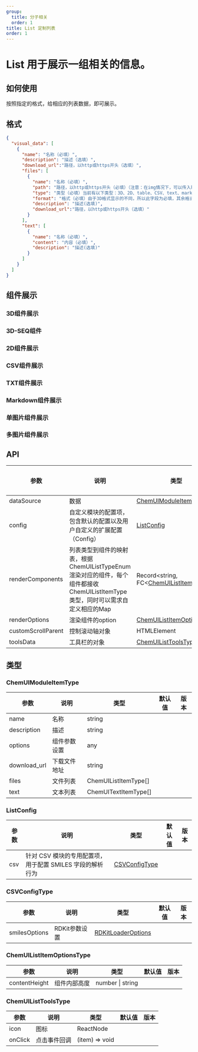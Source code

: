 ```yaml
---
group:
  title: 分子相关
  order: 1
title: List 定制列表
order: 1
---
```

# List 用于展示一组相关的信息。

## 如何使用
按照指定的格式，给相应的列表数据，即可展示。
## 格式

```json
{
  "visual_data": [
    {
      "name": "名称（必填）",
      "description": "描述（选填）",
      "download_url":"路径，以http或https开头（选填）",
      "files": [
        {
          "name": "名称（必填）",
          "path": "路径，以http或https开头（必填）（注意：在img情况下，可以传入http的路径或者以下格式[{name:'名称',path: 'xxx'}, {name:'名称',path: 'xxx'}]",
          "type": "类型（必填）当前有以下类型：3D、2D、table、CSV、text、markdown、img",
          "format": "格式（必填）由于3D格式显示的不同，所以此字段为必填，其余格式暂时以后缀为准，针对3D文件有以下字段，mol2 | mol | sdf | mmcif | cifCore | pdb | pdbqt | gro | xyz | lammps_data | lammps_traj_data" ,
          "description": "描述(选填)",
          "download_url":"路径，以http或https开头（选填）"
        }
      ],
      "text": [
        {
          "name": "名称（必填）",
          "content": "内容（必填）",
          "description": "描述(选填)"
        }
      ]
    }
  ]
}
```

## 组件展示
### 3D组件展示
<code src="./demo-3d.tsx"></code>

### 3D-SEQ组件
<code src="./demo-3d-seq.tsx"></code>

### 2D组件展示
<code src="./demo-2d.tsx"></code>

### CSV组件展示
<code src="./demo-csv.tsx"></code>

### TXT组件展示
<code src="./demo-text.tsx"></code>

### Markdown组件展示
<code src="./demo-markdown.tsx"></code>

### 单图片组件展示
<code src="./demo-single-img.tsx"></code>

### 多图片组件展示
<code src="./demo-multiple-img.tsx"></code>

## API
| 参数               | 说明                                                                                      | 类型                                                     | 默认值 | 版本 |
| ------------------ |-----------------------------------------------------------------------------------------|--------------------------------------------------------| ------ | ---- |
| dataSource         | 数据                                                                                      | [ChemUIModuleItemType[]](#chemuimoduleitemtype)        | []     |      |
| config             | 自定义模块的配置项，包含默认的配置以及用户自定义的扩展配置（Config）                                                   | [ListConfig](#listconfig)                              |        |      |
| renderComponents   | 列表类型到组件的映射表，根据 ChemUIListTypeEnum 渲染对应的组件，每个组件都接收 ChemUIListItemType 类型，同时可以需求自定义相应的Map | Record<string, FC<[ChemUIListItemType](#test)>>        |        |      |
| renderOptions      | 渲染组件的option                                                                             | [ChemUIListItemOptionsType](#chemuilistitemoptionstype) |        |      |
| customScrollParent | 控制滚动轴对象                                                                                 | HTMLElement                                            |        |      |
| toolsData          | 工具栏的对象                                                                                  | [ChemUIListToolsType](#chemuilisttoolstype)            |        |      |

## 类型
### ChemUIModuleItemType

| 参数         | 说明         | 类型                 | 默认值 | 版本 |
| ------------ | ------------ | -------------------- | ------ | ---- |
| name         | 名称         | string               |        |      |
| description  | 描述         | string               |        |      |
| options      | 组件参数设置 | any                  |        |      |
| download_url | 下载文件地址 | string               |        |      |
| files        | 文件列表     | ChemUIListItemType[] |        |      |
| text         | 文本列表     | ChemUITextItemType[] |        |      |

### ListConfig

| 参数           | 说明         | 类型                              | 默认值 | 版本 |
|--------------| ------------ |---------------------------------| ------ | ---- |
| csv          | 针对 CSV 模块的专用配置项，用于配置 SMILES 字段的解析行为         | [CSVConfigType](#csvconfigtype) |        |      |

### CSVConfigType

| 参数       | 说明                                       | 类型                                                          | 默认值 | 版本 |
| ---------- | ------------------------------------------ |-------------------------------------------------------------| ------ | ---- |
| smilesOptions | RDKit参数设置 | [RDKitLoaderOptions](molecule-structure#rdkitloaderoptions) |        |      |


### ChemUIListItemOptionsType

| 参数         | 说明     | 类型                 | 默认值 | 版本 |
| ------------ |--------| -------------------- |--| ---- |
| contentHeight  | 组件内部高度 | number \| string |  |        |

### ChemUIListToolsType

| 参数         | 说明     | 类型             | 默认值 | 版本 |
| ------------ |--------|----------------| ------ | ---- |
| icon         | 图标     | ReactNode      |        |      |
| onClick  | 点击事件回调 | (item) => void |        |      |
